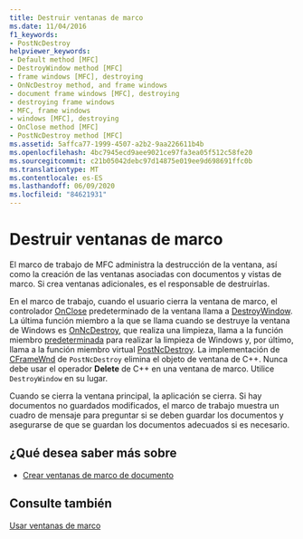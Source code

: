 ```yaml
---
title: Destruir ventanas de marco
ms.date: 11/04/2016
f1_keywords:
- PostNcDestroy
helpviewer_keywords:
- Default method [MFC]
- DestroyWindow method [MFC]
- frame windows [MFC], destroying
- OnNcDestroy method, and frame windows
- document frame windows [MFC], destroying
- destroying frame windows
- MFC, frame windows
- windows [MFC], destroying
- OnClose method [MFC]
- PostNcDestroy method [MFC]
ms.assetid: 5affca77-1999-4507-a2b2-9aa226611b4b
ms.openlocfilehash: 4bc7945ecd9aee9021ce97fa3ea05f512c58fe20
ms.sourcegitcommit: c21b05042debc97d14875e019ee9d698691ffc0b
ms.translationtype: MT
ms.contentlocale: es-ES
ms.lasthandoff: 06/09/2020
ms.locfileid: "84621931"
---
```

# <a name="destroying-frame-windows"></a>Destruir ventanas de marco

El marco de trabajo de MFC administra la destrucción de la ventana, así como la creación de las ventanas asociadas con documentos y vistas de marco. Si crea ventanas adicionales, es el responsable de destruirlas.

En el marco de trabajo, cuando el usuario cierra la ventana de marco, el controlador [OnClose](reference/cwnd-class.md#onclose) predeterminado de la ventana llama a [DestroyWindow](reference/cwnd-class.md#destroywindow). La última función miembro a la que se llama cuando se destruye la ventana de Windows es [OnNcDestroy](reference/cwnd-class.md#onncdestroy), que realiza una limpieza, llama a la función miembro [predeterminada](reference/cwnd-class.md#default) para realizar la limpieza de Windows y, por último, llama a la función miembro virtual [PostNcDestroy](reference/cwnd-class.md#postncdestroy). La implementación de [CFrameWnd](reference/cframewnd-class.md) de `PostNcDestroy` elimina el objeto de ventana de C++. Nunca debe usar el operador **Delete** de C++ en una ventana de marco. Utilice `DestroyWindow` en su lugar.

Cuando se cierra la ventana principal, la aplicación se cierra. Si hay documentos no guardados modificados, el marco de trabajo muestra un cuadro de mensaje para preguntar si se deben guardar los documentos y asegurarse de que se guardan los documentos adecuados si es necesario.

## <a name="what-do-you-want-to-know-more-about"></a>¿Qué desea saber más sobre

- [Crear ventanas de marco de documento](creating-document-frame-windows.md)

## <a name="see-also"></a>Consulte también

[Usar ventanas de marco](using-frame-windows.md)
